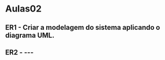# Aulas02

## ER1 - Criar a modelagem do sistema aplicando o diagrama UML.

## ER2 - ---









































